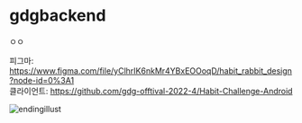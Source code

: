 # gdgbackend
ㅇㅇ


피그마: https://www.figma.com/file/yClhrIK6nkMr4YBxEOOoqD/habit_rabbit_design?node-id=0%3A1   
클라이언트: https://github.com/gdg-offtival-2022-4/Habit-Challenge-Android

![endingillust](https://user-images.githubusercontent.com/59721293/175798059-ed789250-a0a7-4a8a-bf0c-e91374cda37a.png)
